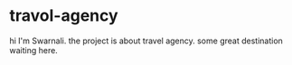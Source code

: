 # travol-agency
hi I'm Swarnali. the project is about travel agency.
some great destination waiting here.
